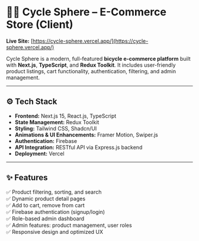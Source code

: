 # 🚴‍♂️ Cycle Sphere – E-Commerce Store (Client)

**Live Site:** [https://cycle-sphere.vercel.app/](https://cycle-sphere.vercel.app/)

Cycle Sphere is a modern, full-featured **bicycle e-commerce platform** built with **Next.js**, **TypeScript**, and **Redux Toolkit**. It includes user-friendly product listings, cart functionality, authentication, filtering, and admin management.

---

## ⚙️ Tech Stack

- **Frontend:** Next.js 15, React.js, TypeScript
- **State Management:** Redux Toolkit
- **Styling:** Tailwind CSS, Shadcn/UI
- **Animations & UI Enhancements:** Framer Motion, Swiper.js
- **Authentication:** Firebase
- **API Integration:** RESTful API via Express.js backend
- **Deployment:** Vercel

---

## ✨ Features

✅ Product filtering, sorting, and search  
✅ Dynamic product detail pages  
✅ Add to cart, remove from cart  
✅ Firebase authentication (signup/login)  
✅ Role-based admin dashboard  
✅ Admin features: product management, user roles  
✅ Responsive design and optimized UX  

